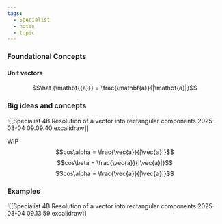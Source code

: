 ```yaml
---
tags:
  - Specialist
  - notes
  - topic
---
```

### Foundational Concepts
#### Unit vectors
$$\hat {\mathbf{{a}}} = \frac{\mathbf{a}}{|\mathbf{a}|}$$

### Big ideas and concepts
![[Specialist 4B Resolution of a vector into rectangular components 2025-03-04 09.09.40.excalidraw]]

WIP
$$cos\alpha = \frac{\vec{a}}{|\vec{a}|}$$ $$cos\beta = \frac{\vec{a}}{|\vec{a}|}$$
$$cos\alpha = \frac{\vec{a}}{|\vec{a}|}$$
### Examples
![[Specialist 4B Resolution of a vector into rectangular components 2025-03-04 09.13.59.excalidraw]]